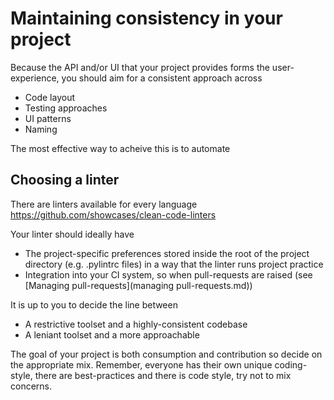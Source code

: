 # Maintaining consistency in your project

Because the API and/or UI that your project provides forms the user-experience, you should aim for a consistent approach across

- Code layout
- Testing approaches
- UI patterns
- Naming

The most effective way to acheive this is to automate

## Choosing a linter

There are linters available for every language https://github.com/showcases/clean-code-linters

Your linter should ideally have

- The project-specific preferences stored inside the root of the project directory (e.g. .pylintrc files) in a way that the linter runs project practice
- Integration into your CI system, so when pull-requests are raised (see [Managing pull-requests](managing pull-requests.md))

It is up to you to decide the line between

- A restrictive toolset and a highly-consistent codebase
- A leniant toolset and a more approachable

The goal of your project is both consumption and contribution so decide on the appropriate mix. Remember, everyone has their own unique coding-style, there
are best-practices and there is code style, try not to mix concerns. 
